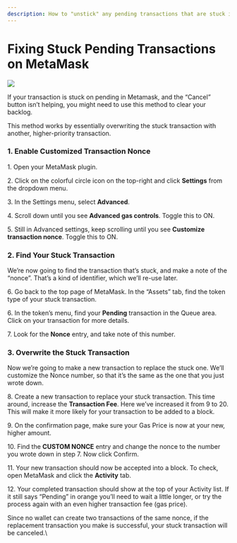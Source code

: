 ```yaml
---
description: How to "unstick" any pending transactions that are stuck in your MetaMask
---
```


# Fixing Stuck Pending Transactions on MetaMask

![](../../.gitbook/assets/PS_HT_Fix_Stuck_TX.png)

If your transaction is stuck on pending in Metamask, and the “Cancel” button isn’t helping, you might need to use this method to clear your backlog.

This method works by essentially overwriting the stuck transaction with another, higher-priority transaction.

### **1. Enable Customized Transaction Nonce**

1\. Open your MetaMask plugin.

2\. Click on the colorful circle icon on the top-right and click **Settings** from the dropdown menu.

3\. In the Settings menu, select **Advanced**.

4\. Scroll down until you see **Advanced gas controls**. Toggle this to ON.

5\. Still in Advanced settings, keep scrolling until you see **Customize transaction nonce**. Toggle this to ON.
### **2. Find Your Stuck Transaction**

We’re now going to find the transaction that’s stuck, and make a note of the “nonce”. That’s a kind of identifier, which we’ll re-use later.

6\. Go back to the top page of MetaMask. In the “Assets” tab, find the token type of your stuck transaction.

6\. In the token’s menu, find your **Pending** transaction in the Queue area. Click on your transaction for more details.

7\. Look for the **Nonce** entry, and take note of this number.

### **3. Overwrite the Stuck Transaction**

Now we’re going to make a new transaction to replace the stuck one. We’ll customize the Nonce number, so that it’s the same as the one that you just wrote down.

8\. Create a new transaction to replace your stuck transaction. This time around, increase the **Transaction Fee**. Here we’ve increased it from 9 to 20. This will make it more likely for  your transaction to be added to a block.

9\. On the confirmation page, make sure your Gas Price is now at your new, higher amount.&#x20;

10\. Find the **CUSTOM NONCE** entry and change the nonce to the number you wrote down in step 7. Now click Confirm.

11\. Your new transaction should now be accepted into a block. To check, open MetaMask and click the **Activity** tab.

12\. Your completed transaction should show at the top of your Activity list. If it still says “Pending” in orange you’ll need to wait a little longer, or try the process again with an even higher transaction fee (gas price).

Since no wallet can create two transactions of the same nonce, if the replacement transaction you make is successful, your stuck transaction will be canceled.\
